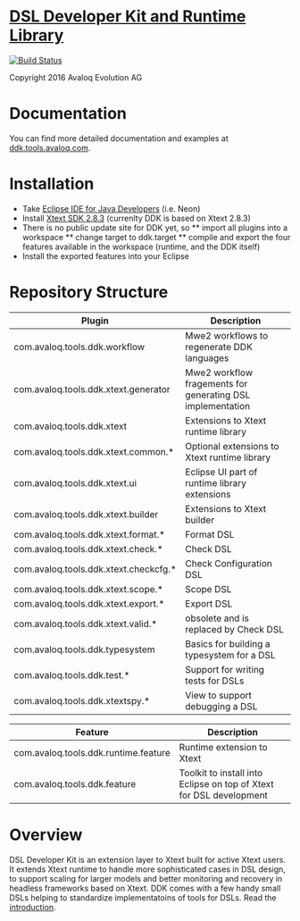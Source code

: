 [DSL Developer Kit and Runtime Library](https://github.com/dsldevkit/dsl-devkit)
===================================
[![Build Status](https://travis-ci.org/dsldevkit/dsl-devkit.svg?branch=master)](https://travis-ci.org/dsldevkit/dsl-devkit)

Copyright 2016 Avaloq Evolution AG

# Documentation

You can find more detailed documentation and examples at [ddk.tools.avaloq.com](https://ddk.tools.avaloq.com/).

# Installation

* Take [Eclipse IDE for Java Developers](https://www.eclipse.org/downloads/packages/eclipse-ide-java-developers/neon3) (i.e. Neon)
* Install [Xtext SDK 2.8.3](http://download.eclipse.org/modeling/tmf/xtext/updates/composite/releases/) (currenlty DDK is based on Xtext 2.8.3)
* There is no public update site for DDK yet, so 
** import all plugins into a workspace
** change target to ddk.target
** compile and export the four features available in the workspace (runtime, and the DDK itself)
* Install the exported features into your Eclipse

# Repository Structure


| Plugin                                 | Description                                                |
|----------------------------------------|------------------------------------------------------------|
| com.avaloq.tools.ddk.workflow          | Mwe2 workflows to regenerate DDK languages                 |
| com.avaloq.tools.ddk.xtext.generator   | Mwe2 workflow fragements for generating DSL implementation |
| com.avaloq.tools.ddk.xtext             | Extensions to Xtext runtime library                        |
| com.avaloq.tools.ddk.xtext.common.\*   | Optional extensions to Xtext runtime library               |
| com.avaloq.tools.ddk.xtext.ui          | Eclipse UI part of runtime library extensions              |
| com.avaloq.tools.ddk.xtext.builder     | Extensions to Xtext builder                                |
| com.avaloq.tools.ddk.xtext.format.\*   | Format DSL                                                 |
| com.avaloq.tools.ddk.xtext.check.\*    | Check DSL                                                  |
| com.avaloq.tools.ddk.xtext.checkcfg.\* | Check Configuration DSL                                    |
| com.avaloq.tools.ddk.xtext.scope.\*    | Scope DSL                                                  |
| com.avaloq.tools.ddk.xtext.export.\*   | Export DSL                                                 |
| com.avaloq.tools.ddk.xtext.valid.\*    | obsolete and is replaced by Check DSL                      |
| com.avaloq.tools.ddk.typesystem        | Basics for building a typesystem for a DSL                 |
| com.avaloq.tools.ddk.test.\*           | Support for writing tests for DSLs                         |
| com.avaloq.tools.ddk.xtextspy.\*       | View to support debugging a DSL                            |

| Feature                                | Description                                                          |
|----------------------------------------|----------------------------------------------------------------------|
| com.avaloq.tools.ddk.runtime.feature   | Runtime extension to Xtext                                           |
| com.avaloq.tools.ddk.feature           | Toolkit to install into Eclipse on top of Xtext for DSL development  |


# Overview

DSL Developer Kit is an extension layer to Xtext built for active Xtext users. It extends Xtext runtime to handle more sophisticated cases in DSL design, to support scaling for larger models and better monitoring and recovery in headless frameworks based on Xtext. DDK comes with a few handy small DSLs helping to standardize implementatoins of tools for DSLs. Read the [introduction](https://ddk.tools.avaloq.com/overview.html).
